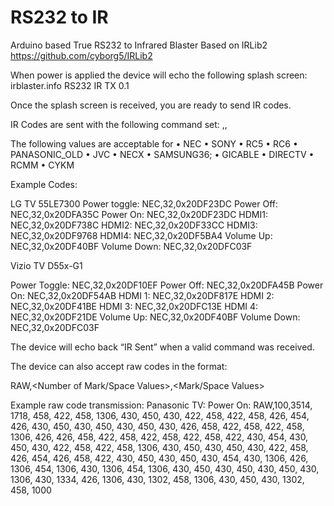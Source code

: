 # RS232 to IR
Arduino based True RS232 to Infrared Blaster
Based on IRLib2 https://github.com/cyborg5/IRLib2

When power is applied the device will echo the following splash screen:
irblaster.info RS232 IR TX 0.1

Once the splash screen is received, you are ready to send IR codes.

IR Codes are sent with the following command set:
<IR CODE TYPE>,<IR CODE LENGTH>,<IR CODE HEX DATA>

The following values are acceptable for <IR CODE TPYE>
•	NEC
•	SONY
•	RC5
•	RC6
•	PANASONIC_OLD
•	JVC
•	NECX
•	SAMSUNG36;
•	GICABLE
•	DIRECTV
•	RCMM
•	CYKM

Example Codes:

LG TV 55LE7300
Power toggle:
NEC,32,0x20DF23DC 
Power Off:
NEC,32,0x20DFA35C
Power On:
NEC,32,0x20DF23DC 
HDMI1:
NEC,32,0x20DF738C 
HDMI2:
NEC,32,0x20DF33CC 
HDMI3:
NEC,32,0x20DF9768 
HDMI4:
NEC,32,0x20DF5BA4 
Volume Up:
NEC,32,0x20DF40BF 
Volume Down:
NEC,32,0x20DFC03F 

Vizio TV D55x-G1

Power Toggle:
NEC,32,0x20DF10EF
Power Off:
NEC,32,0x20DFA45B 
Power On:
NEC,32,0x20DF54AB 
HDMI 1:
NEC,32,0x20DF817E 
HDMI 2:
NEC,32,0x20DF41BE 
HDMI 3:
NEC,32,0x20DFC13E 
HDMI 4:
NEC,32,0x20DF21DE 
Volume Up:
NEC,32,0x20DF40BF 
Volume Down:
NEC,32,0x20DFC03F

The device will echo back “IR Sent” when a valid command was received.

The device can also accept raw codes in the format:

RAW,<Number of Mark/Space Values>,<Mark/Space Values>

Example raw code transmission:
Panasonic TV:
Power On:
RAW,100,3514, 1718, 458, 422, 458, 1306, 430, 450, 430, 422, 458, 422, 458, 426, 454, 426, 430, 450, 430, 450, 430, 450, 430, 426, 458, 422, 458, 422, 458, 1306, 426, 426, 458, 422, 458, 422, 458, 422, 458, 422, 430, 454, 430, 450, 430, 422, 458, 422, 458, 1306, 430, 450, 430, 450, 430, 422, 458, 426, 454, 426, 458, 422, 430, 450, 430, 450, 430, 454, 430, 1306, 426, 1306, 454, 1306, 430, 1306, 454, 1306, 430, 450, 430, 450, 430, 450, 430, 1306, 430, 1334, 426, 1306, 430, 1302, 458, 1306, 430, 450, 430, 1302, 458, 1000

